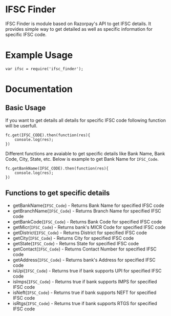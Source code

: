 # IFSC Finder
IFSC Finder is module based on Razorpay's API to get IFSC details. It provides simple way to get detailed as well as specific information for specific IFSC code.

# Example Usage 
```JS
var ifsc = require('ifsc_finder');
```

# Documentation
## Basic Usage
If you want to get details all details for specific IFSC code following function will be userfull.

```JS
fc.get(IFSC_CODE).then(function(res){
    console.log(res);
})
```
Different functions are avaiable to get specific details like Bank Name, Bank Code, City, State, etc. Below is example to get Bank Name for ```IFSC_Code```.

```JS
fc.getBankName(IFSC_CODE).then(function(res){
    console.log(res);
})
```

## Functions to get specific details
- getBankName(```IFSC_Code```) - Returns Bank Name for specified IFSC code
- getBranchName(```IFSC_Code```) - Returns Branch Name for specified IFSC code
- getBankCode(```IFSC_Code```) - Returns Bank Code for specified IFSC code
- getMicr(```IFSC_Code```) - Returns bank's MICR Code for specified IFSC code
- getDistrict(```IFSC_Code```) - Returns District for specified IFSC code
- getCity(```IFSC_Code```) - Returns City for specified IFSC code
- getState(```IFSC_Code```) - Returns State for specified IFSC code
- getContact(```IFSC_Code```) - Returns Contact Number for specified IFSC code
- getAddress(```IFSC_Code```) - Returns bank's Address for specified IFSC code
- isUpi(```IFSC_Code```) - Returns true if bank supports UPI for specified IFSC code
- isImps(```IFSC_Code```) - Returns true if bank supports IMPS for specified IFSC code
- isNeft(```IFSC_Code```) - Returns true if bank supports NEFT for specified IFSC code
- isRtgs(```IFSC_Code```) - Returns true if bank supports RTGS for specified IFSC code

